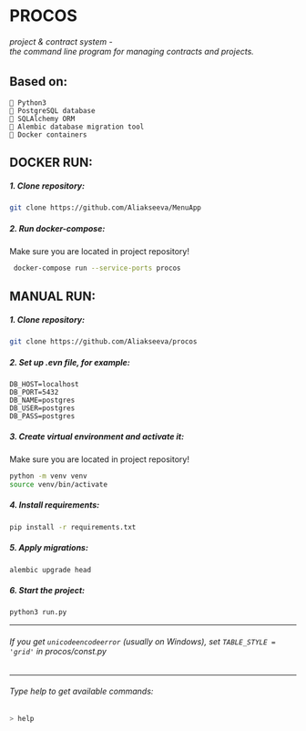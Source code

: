 # PROCOS
###### project &amp; contract system - <br> the command line program for managing contracts and projects.

## Based on:
```
🐍 Python3
🐘 PostgreSQL database
📜 SQLAlchemy ORM
📝 Alembic database migration tool
🐳 Docker containers
```


## DOCKER RUN:


##### 1. Clone repository:

```bash
git clone https://github.com/Aliakseeva/MenuApp
```

##### 2. Run docker-compose:

Make sure you are located in project repository!

```bash
 docker-compose run --service-ports procos
```


## MANUAL RUN:


##### 1. Clone repository:

```bash
git clone https://github.com/Aliakseeva/procos
```

##### 2. Set up .evn file, for example:

```text
DB_HOST=localhost
DB_PORT=5432
DB_NAME=postgres
DB_USER=postgres
DB_PASS=postgres
```

##### 3. Create virtual environment and activate it:

Make sure you are located in project repository!

```bash
python -m venv venv
source venv/bin/activate
```

##### 4. Install requirements:

```bash
pip install -r requirements.txt
```

##### 5. Apply migrations:

```bash
alembic upgrade head
```

##### 6. Start the project:

```bash
python3 run.py
```

***

###### *If you get `unicodeencodeerror` (usually on Windows), set `TABLE_STYLE = 'grid'` in procos/const.py*
***


###### Type help to get available commands:
```bash
> help
```
